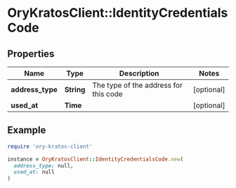 # OryKratosClient::IdentityCredentialsCode

## Properties

| Name | Type | Description | Notes |
| ---- | ---- | ----------- | ----- |
| **address_type** | **String** | The type of the address for this code | [optional] |
| **used_at** | **Time** |  | [optional] |

## Example

```ruby
require 'ory-kratos-client'

instance = OryKratosClient::IdentityCredentialsCode.new(
  address_type: null,
  used_at: null
)
```

